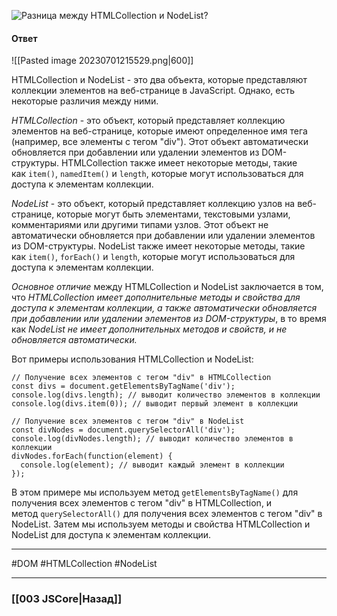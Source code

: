 ![Разница между HTMLCollection и NodeList?](https://youtu.be/IooJ3P2VUYs?t=705)

#### Ответ

![[Pasted image 20230701215529.png|600]]

HTMLCollection и NodeList - это два объекта, которые представляют коллекции элементов на веб-странице в JavaScript. Однако, есть некоторые различия между ними.

*HTMLCollection* - это объект, который представляет коллекцию элементов на веб-странице, которые имеют определенное имя тега (например, все элементы с тегом "div"). Этот объект автоматически обновляется при добавлении или удалении элементов из DOM-структуры. HTMLCollection также имеет некоторые методы, такие как `item()`, `namedItem()` и `length`, которые могут использоваться для доступа к элементам коллекции.

*NodeList* - это объект, который представляет коллекцию узлов на веб-странице, которые могут быть элементами, текстовыми узлами, комментариями или другими типами узлов. Этот объект не автоматически обновляется при добавлении или удалении элементов из DOM-структуры. NodeList также имеет некоторые методы, такие как `item()`, `forEach()` и `length`, которые могут использоваться для доступа к элементам коллекции.

*Основное отличие* между HTMLCollection и NodeList заключается в том, что *HTMLCollection имеет дополнительные методы и свойства для доступа к элементам коллекции, а также автоматически обновляется при добавлении или удалении элементов из DOM-структуры*, в то время как *NodeList не имеет дополнительных методов и свойств, и не обновляется автоматически.*

Вот примеры использования HTMLCollection и NodeList:

```
// Получение всех элементов с тегом "div" в HTMLCollection
const divs = document.getElementsByTagName('div');
console.log(divs.length); // выводит количество элементов в коллекции
console.log(divs.item(0)); // выводит первый элемент в коллекции

// Получение всех элементов с тегом "div" в NodeList
const divNodes = document.querySelectorAll('div');
console.log(divNodes.length); // выводит количество элементов в коллекции
divNodes.forEach(function(element) {
  console.log(element); // выводит каждый элемент в коллекции
});
```

В этом примере мы используем метод `getElementsByTagName()` для получения всех элементов с тегом "div" в HTMLCollection, и метод `querySelectorAll()` для получения всех элементов с тегом "div" в NodeList. Затем мы используем методы и свойства HTMLCollection и NodeList для доступа к элементам коллекции.

___
#DOM #HTMLCollection #NodeList

___

### [[003 JSCore|Назад]]